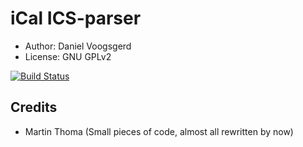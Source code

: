 # iCal ICS-parser
- Author: Daniel Voogsgerd
- License: GNU GPLv2

[![Build Status](https://travis-ci.org/DanielVoogsgerd/ics-parser.svg?branch=master)](https://travis-ci.org/DanielVoogsgerd/ics-parser)

## Credits
- Martin Thoma (Small pieces of code, almost all rewritten by now)